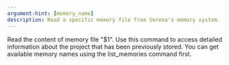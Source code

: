 ```yaml
---
argument-hint: [memory_name]
description: Read a specific memory file from Serena's memory system.
---
```


Read the content of memory file "$1". Use this command to access detailed information about the project that has been previously stored. You can get available memory names using the list_memories command first.